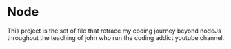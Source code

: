 # Node
This project is the set of file that retrace my coding journey beyond nodeJs throughout the teaching of john who run the coding addict youtube channel.
